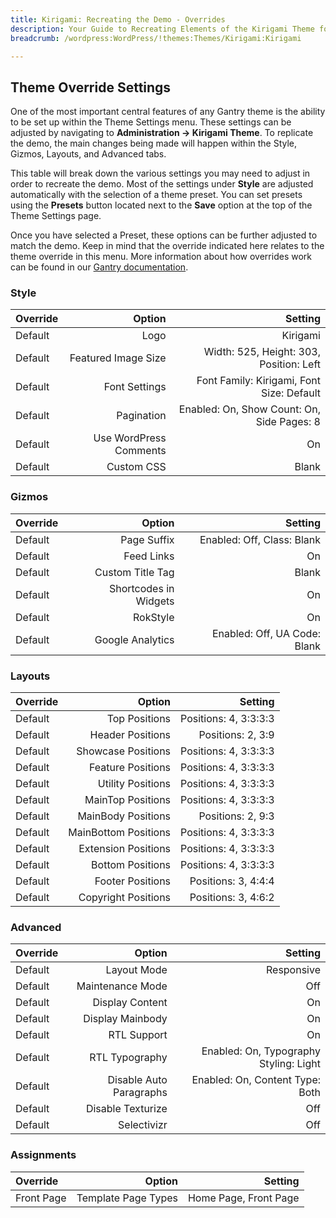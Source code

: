 ```yaml
---
title: Kirigami: Recreating the Demo - Overrides
description: Your Guide to Recreating Elements of the Kirigami Theme for WordPress
breadcrumb: /wordpress:WordPress/!themes:Themes/Kirigami:Kirigami

---
```


Theme Override Settings
-----

One of the most important central features of any Gantry theme is the ability to be set up within the Theme Settings menu. These settings can be adjusted by navigating to **Administration -> Kirigami Theme**. To replicate the demo, the main changes being made will happen within the Style, Gizmos, Layouts, and Advanced tabs. 

This table will break down the various settings you may need to adjust in order to recreate the demo. Most of the settings under **Style** are adjusted automatically with the selection of a theme preset. You can set presets using the **Presets** button located next to the **Save** option at the top of the Theme Settings page.

Once you have selected a Preset, these options can be further adjusted to match the demo. Keep in mind that the override indicated here relates to the theme override in this menu. More information about how overrides work can be found in our [Gantry documentation][override].

### Style
| Override |                 Option |                                    Setting |  
| :------- | ---------------------: | -----------------------------------------: |  
| Default  |                   Logo |                                   Kirigami |  
| Default  |    Featured Image Size |    Width: 525, Height: 303, Position: Left |  
| Default  |          Font Settings |  Font Family: Kirigami, Font Size: Default |  
| Default  |             Pagination | Enabled: On, Show Count: On, Side Pages: 8 |  
| Default  | Use WordPress Comments |                                         On |  
| Default  |             Custom CSS |                                      Blank |  

### Gizmos
| Override |                Option |                      Setting |  
| :------- | --------------------: | ---------------------------: |  
| Default  |           Page Suffix |   Enabled: Off, Class: Blank |  
| Default  |            Feed Links |                           On |  
| Default  |      Custom Title Tag |                        Blank |  
| Default  | Shortcodes in Widgets |                           On |  
| Default  |              RokStyle |                           On |  
| Default  |      Google Analytics | Enabled: Off, UA Code: Blank |  

### Layouts
| Override |               Option |               Setting |  
| :------- | -------------------: | --------------------: |  
| Default  |        Top Positions | Positions: 4, 3:3:3:3 |  
| Default  |     Header Positions |     Positions: 2, 3:9 |  
| Default  |   Showcase Positions | Positions: 4, 3:3:3:3 |  
| Default  |    Feature Positions | Positions: 4, 3:3:3:3 |  
| Default  |    Utility Positions | Positions: 4, 3:3:3:3 |  
| Default  |    MainTop Positions | Positions: 4, 3:3:3:3 |  
| Default  |   MainBody Positions |     Positions: 2, 9:3 |  
| Default  | MainBottom Positions | Positions: 4, 3:3:3:3 |  
| Default  |  Extension Positions | Positions: 4, 3:3:3:3 |  
| Default  |     Bottom Positions | Positions: 4, 3:3:3:3 |  
| Default  |     Footer Positions |   Positions: 3, 4:4:4 |  
| Default  |  Copyright Positions |   Positions: 3, 4:6:2 |  

### Advanced
| Override |                  Option |                                Setting |  
| :------- | ----------------------: | -------------------------------------: |  
| Default  |             Layout Mode |                             Responsive |  
| Default  |        Maintenance Mode |                                    Off |  
| Default  |         Display Content |                                     On |  
| Default  |        Display Mainbody |                                     On |  
| Default  |             RTL Support |                                     On |  
| Default  |          RTL Typography | Enabled: On, Typography Styling: Light |  
| Default  | Disable Auto Paragraphs |        Enabled: On, Content Type: Both |  
| Default  |       Disable Texturize |                                    Off |  
| Default  |             Selectivizr |                                    Off |  

### Assignments
| Override   |              Option |               Setting |  
| :--------- | ------------------: | --------------------: |  
| Front Page | Template Page Types | Home Page, Front Page |  

[override]: http://gantry-framework.org/documentation/wordpress/configure/